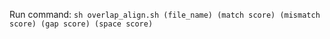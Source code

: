 Run command: `sh overlap_align.sh (file_name) (match score) (mismatch score) (gap score) (space score)`
